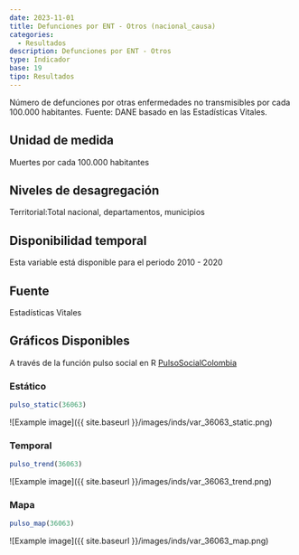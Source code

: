 ```yaml
---
date: 2023-11-01
title: Defunciones por ENT - Otros (nacional_causa)
categories:
  - Resultados
description: Defunciones por ENT - Otros
type: Indicador
base: 19
tipo: Resultados
--- 
```


Número de defunciones por otras enfermedades no transmisibles por cada 100.000 habitantes.
Fuente: DANE basado en las Estadísticas Vitales.

## Unidad de medida
Muertes por cada 100.000 habitantes

## Niveles de desagregación
Territorial:Total nacional, departamentos, municipios

## Disponibilidad temporal
Esta variable está disponible para el periodo 2010 - 2020

## Fuente
Estadísticas Vitales

## Gráficos Disponibles

A través de la función pulso social en R [PulsoSocialColombia](https://github.com/pulsosocialcolombia/PulsoSocialColombia)

### Estático

``` R
pulso_static(36063)
```

![Example image]({{ site.baseurl }}/images/inds/var_36063_static.png)

### Temporal

``` R
pulso_trend(36063)
```

![Example image]({{ site.baseurl }}/images/inds/var_36063_trend.png)

### Mapa

``` R
pulso_map(36063)
```

![Example image]({{ site.baseurl }}/images/inds/var_36063_map.png)
